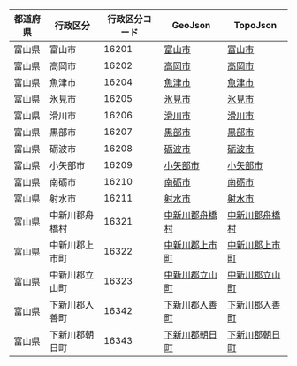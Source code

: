 | 都道府県 | 行政区分 | 行政区分コード | GeoJson | TopoJson |
|-----------|--------- |--------------|------|------|
| 富山県 | 富山市 | 16201 | [富山市](/geojson/cities/16/16201.json) | [富山市](/topojson/cities/16/16201.topojson) |
| 富山県 | 高岡市 | 16202 | [高岡市](/geojson/cities/16/16202.json) | [高岡市](/topojson/cities/16/16202.topojson) |
| 富山県 | 魚津市 | 16204 | [魚津市](/geojson/cities/16/16204.json) | [魚津市](/topojson/cities/16/16204.topojson) |
| 富山県 | 氷見市 | 16205 | [氷見市](/geojson/cities/16/16205.json) | [氷見市](/topojson/cities/16/16205.topojson) |
| 富山県 | 滑川市 | 16206 | [滑川市](/geojson/cities/16/16206.json) | [滑川市](/topojson/cities/16/16206.topojson) |
| 富山県 | 黒部市 | 16207 | [黒部市](/geojson/cities/16/16207.json) | [黒部市](/topojson/cities/16/16207.topojson) |
| 富山県 | 砺波市 | 16208 | [砺波市](/geojson/cities/16/16208.json) | [砺波市](/topojson/cities/16/16208.topojson) |
| 富山県 | 小矢部市 | 16209 | [小矢部市](/geojson/cities/16/16209.json) | [小矢部市](/topojson/cities/16/16209.topojson) |
| 富山県 | 南砺市 | 16210 | [南砺市](/geojson/cities/16/16210.json) | [南砺市](/topojson/cities/16/16210.topojson) |
| 富山県 | 射水市 | 16211 | [射水市](/geojson/cities/16/16211.json) | [射水市](/topojson/cities/16/16211.topojson) |
| 富山県 | 中新川郡舟橋村 | 16321 | [中新川郡舟橋村](/geojson/cities/16/16321.json) | [中新川郡舟橋村](/topojson/cities/16/16321.topojson) |
| 富山県 | 中新川郡上市町 | 16322 | [中新川郡上市町](/geojson/cities/16/16322.json) | [中新川郡上市町](/topojson/cities/16/16322.topojson) |
| 富山県 | 中新川郡立山町 | 16323 | [中新川郡立山町](/geojson/cities/16/16323.json) | [中新川郡立山町](/topojson/cities/16/16323.topojson) |
| 富山県 | 下新川郡入善町 | 16342 | [下新川郡入善町](/geojson/cities/16/16342.json) | [下新川郡入善町](/topojson/cities/16/16342.topojson) |
| 富山県 | 下新川郡朝日町 | 16343 | [下新川郡朝日町](/geojson/cities/16/16343.json) | [下新川郡朝日町](/topojson/cities/16/16343.topojson) |
